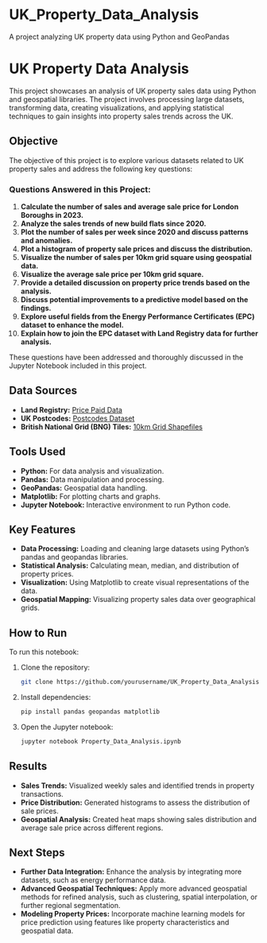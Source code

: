 # UK_Property_Data_Analysis
A project analyzing UK property data using Python and GeoPandas

# UK Property Data Analysis

This project showcases an analysis of UK property sales data using Python and geospatial libraries. The project involves processing large datasets, transforming data, creating visualizations, and applying statistical techniques to gain insights into property sales trends across the UK.

## Objective

The objective of this project is to explore various datasets related to UK property sales and address the following key questions:

### Questions Answered in this Project:

1. **Calculate the number of sales and average sale price for London Boroughs in 2023.**
2. **Analyze the sales trends of new build flats since 2020.**
3. **Plot the number of sales per week since 2020 and discuss patterns and anomalies.**
4. **Plot a histogram of property sale prices and discuss the distribution.**
5. **Visualize the number of sales per 10km grid square using geospatial data.**
6. **Visualize the average sale price per 10km grid square.**
7. **Provide a detailed discussion on property price trends based on the analysis.**
8. **Discuss potential improvements to a predictive model based on the findings.**
9. **Explore useful fields from the Energy Performance Certificates (EPC) dataset to enhance the model.**
10. **Explain how to join the EPC dataset with Land Registry data for further analysis.**

These questions have been addressed and thoroughly discussed in the Jupyter Notebook included in this project.

## Data Sources

- **Land Registry:** [Price Paid Data](https://www.gov.uk/government/statistical-data-sets/price-paid-data-downloads)
- **UK Postcodes:** [Postcodes Dataset](https://geoportal.statistics.gov.uk)
- **British National Grid (BNG) Tiles:** [10km Grid Shapefiles](https://github.com/charlesroper/OSGB_Grids)

## Tools Used

- **Python:** For data analysis and visualization.
- **Pandas:** Data manipulation and processing.
- **GeoPandas:** Geospatial data handling.
- **Matplotlib:** For plotting charts and graphs.
- **Jupyter Notebook:** Interactive environment to run Python code.

## Key Features

- **Data Processing:** Loading and cleaning large datasets using Python’s pandas and geopandas libraries.
- **Statistical Analysis:** Calculating mean, median, and distribution of property prices.
- **Visualization:** Using Matplotlib to create visual representations of the data.
- **Geospatial Mapping:** Visualizing property sales data over geographical grids.

## How to Run

To run this notebook:

1. Clone the repository:

    ```bash
    git clone https://github.com/yourusername/UK_Property_Data_Analysis.git
    ```

2. Install dependencies:

    ```bash
    pip install pandas geopandas matplotlib
    ```

3. Open the Jupyter notebook:

    ```bash
    jupyter notebook Property_Data_Analysis.ipynb
    ```

## Results

- **Sales Trends:** Visualized weekly sales and identified trends in property transactions.
- **Price Distribution:** Generated histograms to assess the distribution of sale prices.
- **Geospatial Analysis:** Created heat maps showing sales distribution and average sale price across different regions.

## Next Steps

- **Further Data Integration:** Enhance the analysis by integrating more datasets, such as energy performance data.
- **Advanced Geospatial Techniques:** Apply more advanced geospatial methods for refined analysis, such as clustering, spatial interpolation, or further regional segmentation.
- **Modeling Property Prices:** Incorporate machine learning models for price prediction using features like property characteristics and geospatial data.

